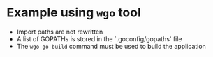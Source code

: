 # Example using `wgo` tool

* Import paths are not rewritten
* A list of GOPATHs is stored in the `.goconfig/gopaths' file
* The `wgo go build` command must be used to build the application
